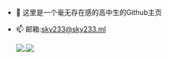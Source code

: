 - 👋 这里是一个毫无存在感的高中生的Github主页
- 📫 邮箱:sky233@sky233.ml


  <a href="https://github.com/sky130">
     <img align="center" src="https://github-readme-stats.vercel.app/api?username=sky130&show_icons=true&hide=contribs&bg_color=30,e96443,904e95&title_color=fff&text_color=fff&icon_color=fff&include_all_commits=true&line_height=24" />
  </a>

  <a href="https://github.com/sky130">
     <img align="center" src="https://github-readme-stats.vercel.app/api/top-langs/?username=sky130&hide=javascript,html,css" />
   </a>



